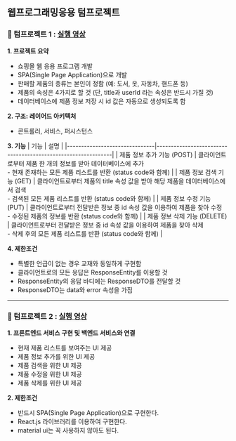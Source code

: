 웹프로그래밍응용 텀프로젝트
---
### 📍 텀프로젝트 1 : [실행 영상](https://drive.google.com/file/d/17qXIXOidqwLhRZi2v-OFKUNuwDk2giXx/view?usp=drive_link)

**1. 프로젝트 요약**
- 쇼핑몰 웹 응용 프로그램 개발
- SPA(Single Page Application)으로 개발
- 판매할 제품의 종류는 본인이 정함 (예: 도서, 옷, 자동차, 핸드폰 등)
- 제품의 속성은 4가지로 할 것 (단, title과 userId 라는 속성은 반드시 가질 것) 
- 데이터베이스에 제품 정보 저장 시 id 값은 자동으로 생성되도록 함

**2. 구조: 레이어드 아키텍처**
- 콘트롤러, 서비스, 퍼시스턴스

**3. 기능**
| 기능                           | 설명                                                          |
|-------------------------------|--------------------------------------------------------------|
| 제품 정보 추가 기능 (POST)      | 클라이언트로부터 제품 한 개의 정보를 받아 데이터베이스에 추가<br>- 현재 존재하는 모든 제품 리스트를 반환 (status code와 함께) |
| 제품 정보 검색 기능 (GET)        | 클라이언트로부터 제품의 title 속성 값을 받아 해당 제품을 데이터베이스에서 검색<br>- 검색된 모든 제품 리스트를 반환 (status code와 함께) |
| 제품 정보 수정 기능 (PUT)        | 클라이언트로부터 전달받은 정보 중 id 속성 값을 이용하여 제품을 찾아 수정<br>- 수정된 제품의 정보를 반환 (status code와 함께) |
| 제품 정보 삭제 기능 (DELETE)     | 클라이언트로부터 전달받은 정보 중 id 속성 값을 이용하여 제품을 찾아 삭제<br>- 삭제 후의 모든 제품 리스트를 반환 (status code와 함께) |


**4. 제한조건**
- 특별한 언급이 없는 경우 교재와 동일하게 구현함
- 클라이언트로의 모든 응답은 ResponseEntity를 이용할 것
- ResponseEntity의 응답 바디에는 ResponseDTO를 전달할 것
- ResponseDTO는 data와 error 속성을 가짐
---
### 📍 텀프로젝트 2 : [실행 영상]([https://drive.google.com/file/d/17qXIXOidqwLhRZi2v-OFKUNuwDk2giXx/view?usp=drive_link](https://drive.google.com/file/d/1JLgnZXBjnoPwShQ9QkmrYXQ_W_betru6/view?usp=drive_link))

**1. 프론트엔드 서비스 구현 및 백엔드 서비스와 연결**
- 현재 제품 리스트를 보여주는 UI 제공
- 제품 정보 추가를 위한 UI 제공
- 제품 검색을 위한 UI 제공
- 제품 수정을 위한 UI 제공
- 제품 삭제를 위한 UI 제공

**2. 제한조건**
- 반드시 SPA(Single Page Application)으로 구현한다.
- React.js 라이브러리를 이용하여 구현한다.
- material ui는 꼭 사용하지 않아도 된다.

